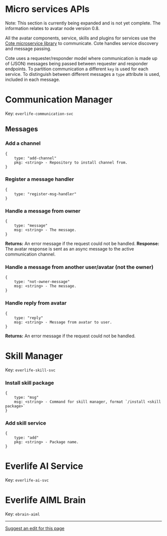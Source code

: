 # Micro services APIs

Note: This section is currently being expanded and is not yet complete. The information relates to avatar node version 0.8.

All the avatar components, service, skills and plugins for services use the [Cote microservice library](http://cote.js.org/) to communicate. Cote handles service discovery and message passing.

Cote uses a requester/responder model where communication is made up of (JSON) messages being passed between requester and responder endpoints. To partition communication a different `key` is used for each service. To distinguish between different messages a `type` attribute is used, included in each message.

# Communication Manager

Key: `everlife-communication-svc`

## Messages

### Add a channel

    {
        type: "add-channel"
        pkg: <string> - Repository to install channel from.
    }


### Register a message handler

    {
        type: "register-msg-handler"
    }
    
### Handle a message from owner

    {
        type: "message"
        msg: <string> - The message.
    }    
   
**Returns:** An error message if the request could not be handled.
**Response:** The avatar response is sent as an async message to the active communication channel. 

### Handle a message from another user/avatar (not the owner)

    {
        type: "not-owner-message"
        msg: <string> - The message.
    }
  
### Handle reply from avatar

    {
        type: "reply"
        msg: <string> - Message from avatar to user.
    }  
  
**Returns:** An error message if the request could not be handled.
   
# Skill Manager

Key: `everlife-skill-svc`

### Install skill package

    {
        type: "msg"
        msg: <string> - Command for skill manager, format `/install <skill package>`
    }
    
### Add skill service

    {
        type: "add"
        pkg: <string> - Package name.
    }

# Everlife AI Service

Key: `everlife-ai-svc`

# Everlife AIML Brain

Key: `ebrain-aiml`

- - - -
[Suggest an edit for this page](https://github.com/everlifeai/everlifeai.github.io/edit/master/docs/developer-resources/reference/microservices.md)
